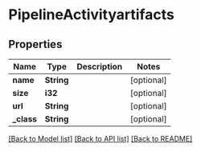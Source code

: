 # PipelineActivityartifacts

## Properties
Name | Type | Description | Notes
------------ | ------------- | ------------- | -------------
**name** | **String** |  | [optional] 
**size** | **i32** |  | [optional] 
**url** | **String** |  | [optional] 
**_class** | **String** |  | [optional] 

[[Back to Model list]](../README.md#documentation-for-models) [[Back to API list]](../README.md#documentation-for-api-endpoints) [[Back to README]](../README.md)


